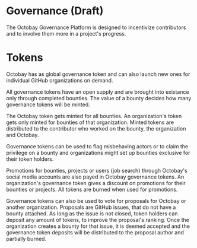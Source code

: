 # Governance (Draft)

The Octobay Governance Platform is designed to incentivize contributors and to involve them more in a project's progress.

# Tokens

Octobay has as global governance token and can also launch new ones for individual GitHub organizations on demand.

All governance tokens have an open supply and are brought into existance only through completed bounties. The value of a bounty decides how many governance tokens will be minted.

The Octobay token gets minted for all bounties. An organization's token gets only minted for bounties of that organization. Minted tokens are distributed to the contributor who worked on the bounty, the organization and Octobay.

Governance tokens can be used to flag misbehaving actors or to claim the privilege on a bounty and organizations might set up bounties exclusive for their token holders.

Promotions for bounties, projects or users (job search) through Octobay's social media accounts are also payed in Octobay governance tokens. An organization's governance token gives a discount on promotions for their bounties or projects. All tokens are burned when used for promotions.

Governance tokens can also be used to vote for proposals for Octobay or another organization. Proposals are GitHub issues, that do not have a bounty attached. As long as the issue is not closed, token holders can deposit any amount of tokens, to improve the proposal's ranking. Once the organization creates a bounty for that issue, it is deemed accepted and the governance token deposits will be distributed to the proposal author and partially burned.
